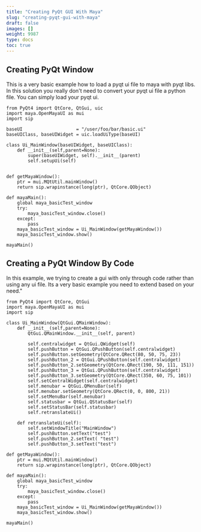 ```yaml
---
title: "Creating PyQt GUI With Maya"
slug: "creating-pyqt-gui-with-maya"
draft: false
images: []
weight: 9987
type: docs
toc: true
---
```


## Creating PyQt Window
This is a very basic example how to load a pyqt ui file to maya with pyqt libs. In this solution you really don't need to convert your pyqt ui file a python file. You can simply load your pyqt ui.

    from PyQt4 import QtCore, QtGui, uic
    import maya.OpenMayaUI as mui
    import sip
    
    baseUI                    = "/user/foo/bar/basic.ui"
    baseUIClass, baseUIWidget = uic.loadUiType(baseUI)
    
    class Ui_MainWindow(baseUIWidget, baseUIClass):
        def __init__(self,parent=None):
            super(baseUIWidget, self).__init__(parent)
            self.setupUi(self)
    
    
    def getMayaWindow():
        ptr = mui.MQtUtil.mainWindow()
        return sip.wrapinstance(long(ptr), QtCore.QObject)
    
    def mayaMain():
        global maya_basicTest_window
        try:
            maya_basicTest_window.close()
        except:
            pass
        maya_basicTest_window = Ui_MainWindow(getMayaWindow())
        maya_basicTest_window.show()
    
    mayaMain()

## Creating a PyQt Window By Code
In this example, we trying to create a gui with only through code rather than using any ui file. Its a very basic example you need to extend based on your need."


    from PyQt4 import QtCore, QtGui
    import maya.OpenMayaUI as mui
    import sip
    
    class Ui_MainWindow(QtGui.QMainWindow):
        def __init__(self,parent=None):
            QtGui.QMainWindow.__init__(self, parent)
    
            self.centralwidget = QtGui.QWidget(self)
            self.pushButton = QtGui.QPushButton(self.centralwidget)
            self.pushButton.setGeometry(QtCore.QRect(80, 50, 75, 23))
            self.pushButton_2 = QtGui.QPushButton(self.centralwidget)
            self.pushButton_2.setGeometry(QtCore.QRect(190, 50, 111, 151))
            self.pushButton_3 = QtGui.QPushButton(self.centralwidget)
            self.pushButton_3.setGeometry(QtCore.QRect(350, 60, 75, 101))
            self.setCentralWidget(self.centralwidget)
            self.menubar = QtGui.QMenuBar(self)
            self.menubar.setGeometry(QtCore.QRect(0, 0, 800, 21))
            self.setMenuBar(self.menubar)
            self.statusbar = QtGui.QStatusBar(self)
            self.setStatusBar(self.statusbar)
            self.retranslateUi()
    
        def retranslateUi(self):
            self.setWindowTitle("MainWindow")
            self.pushButton.setText("test")
            self.pushButton_2.setText( "test")
            self.pushButton_3.setText("test")
    
    def getMayaWindow():
        ptr = mui.MQtUtil.mainWindow()
        return sip.wrapinstance(long(ptr), QtCore.QObject)
    
    def mayaMain():
        global maya_basicTest_window
        try:
            maya_basicTest_window.close()
        except:
            pass
        maya_basicTest_window = Ui_MainWindow(getMayaWindow())
        maya_basicTest_window.show()
    
    mayaMain()


